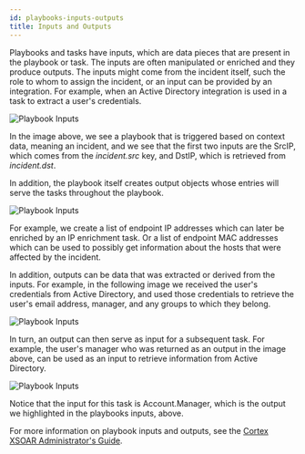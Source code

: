 ```yaml
---
id: playbooks-inputs-outputs
title: Inputs and Outputs
---
```

Playbooks and tasks have inputs, which are data pieces that are present in the playbook or task. The inputs are often manipulated or enriched and they produce outputs. The inputs might come from the incident itself, such the role to whom to assign the incident, or an input can be provided by an integration. For example, when an Active Directory integration is used in a task to extract a user's credentials. 

![Playbook Inputs](/doc_imgs/playbooks/Playbooks_Inputs.png)

In the image above, we see a playbook that is triggered based on context data, meaning an incident, and we see that the first two inputs are the SrcIP, which comes from the *incident.src* key, and DstIP, which is retrieved from *incident.dst*. 

In addition, the playbook itself creates output objects whose entries will serve the tasks throughout the playbook. 

![Playbook Inputs](/doc_imgs/playbooks/Playbooks_Outputs.png)

For example, we create a list of endpoint IP addresses which can later be enriched by an IP enrichment task. Or a list of endpoint MAC addresses which can be used to possibly get information about the hosts that were affected by the incident. 

In addition, outputs can be data that was extracted or derived from the inputs. For example, in the following image we received the user's credentials from Active Directory, and used those credentials to retrieve the user's email address, manager, and any groups to which they belong.

![Playbook Inputs](/doc_imgs/playbooks/Playbooks_Input-Output.png)

In turn, an output can then serve as input for a subsequent task. For example, the user's manager who was returned as an output in the image above, can be used as an input to retrieve information from Active Directory.

![Playbook Inputs](/doc_imgs/playbooks/Playbooks_Account-Manager.png)

Notice that the input for this task is Account.Manager, which is the output we highlighted in the playbooks inputs, above.

For more information on playbook inputs and outputs, see the [Cortex XSOAR Administrator's Guide](https://docs.paloaltonetworks.com/cortex/cortex-xsoar/6-8/cortex-xsoar-admin/playbooks/playbook-inputs-and-outputs).